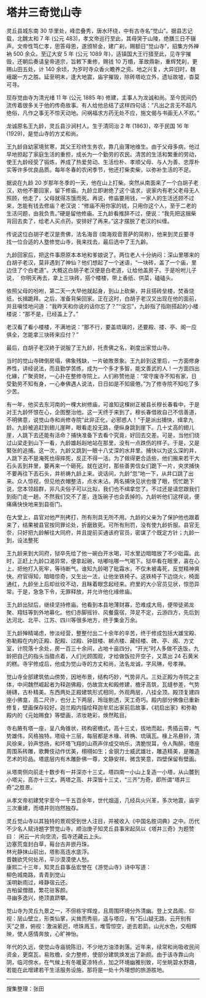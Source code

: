 # 塔井三奇觉山寺

灵丘县城东南 30 华里处，峰峦叠秀，唐水环绕，中有古寺名“觉山”。据县志记载，北魏太和 7 年 (公元 483)，孝文帝巡行至此，其母哭于山陵，绝膳三日不辍声。文帝性笃仁孝，思答母恩，遂颁帑金，建广刹，赐额日“觉山寺”，招集方外禅衲 500 余众。至辽大安 5 年 (公元 1089 年)，适镇国大王行猎至此，见寺宇摧毁，还朝后奏请皇帝道宗，旨敕下重修，赐钱 10 万缗，革故鼎新，重辉梵刹，更赐山田五处，计 140 余顷，为岁时寺众香火瞻养之资。地之兴复，大异旧时，魏峨踞一方之胜。延至明末，逢大地震，庙宇摧毁，除砖塔屹立外，遗址故墟，杳莫可寻。

现存觉由寺为清光绪 11 年 (公元 1885 年) 修建，主事人为龙诚和尚。至今民间仍流传着很多关于他的传奇故事。有人给他总结了这样四句话：“凡出之言无不超凡绝俗，凡作之事无不惊天动地。问祸福求方药无处不应，施文偈与书画无人不欢。”

龙诚原名王九龄，灵丘县沙涧村人。生于清同治 2 年 (1863)，卒于民国 16 年 (1929)，是觉山寺的方丈和尚。

王九龄自幼家境贫寒，其父王珍终生务农，靠几亩薄地维生。由于父母多病，他过早地担起了家庭生活的重担，成长为一个勤劳的农民。清苦的生活和繁重的劳动，使王九龄经受了锻炼，养成了热爱劳动、生活俭朴、孝顺父母、与人为善、忠厚朴实等许多优良品质。每年冬春的农闲季节，他还打柴卖柴，以弥补生活的不足。

据说在九龄 20 岁那年冬季的一天，他在山上打柴。突然从南面来了一个白胡子老汉，劝他不要回家，留下修庙。九龄立即谢绝了这个请求，说家内有老父老母无人照顾，他走了，父母就得冻饿而死。再说，修庙要用钱，一家人的生活还顾不过来，怎能有钱去修庙？老汉说：“修庙不用你家的钱，只用你这个人，至于二老的生活问题，由我负责。”硬是留他修庙。王九龄看推辞不过，便说：“我先把这捆柴背回去卖了，给老人买点药，安排好了再来。”这才摆脱了老汉的纠缠。

传说这位白胡子老汉是贵佛，法名海音 (南海观音菩萨的简称)，他来到灵丘要寻找一位合适的人墪修觉山寺，我来找去，最后选中了王九齡。

九龄回家后，把这件事原原本本地和爹娘说了。两位老人十分纳闷：深山里哪来的白胡子老汉，莫非遇到了神仙？他们想起了一个迷语，“一块砖，盖了一个庙，里边住了个白老道”。大概这白胡子老汉便是白老道，让给他盖房子。于是吩咐儿子说，ˊ 你明天再去，拿上三块砖，搭个楼楼，带上香纸、供菜，磕磕头。

依照父母的吩咐，第二天一大早他就起身，到山上砍柴，并且搭砖垒楼，焚香烧纸，长揖跪拜。之后，准备背柴回家。正在这时，白胡子老汉又出现在他的面前，并且嗔怪地问道：“我昨天和你说的话你忘了？”“没忘”，九龄指了指刚搭起的小楼楼说：“那不是，已经盖上了。”

老汉看了看小楼楼，不满地说：“那不行，要盖琉璃的，还要殿、搂、亭、阁一应俱全，怎能拿三块砖来应付？”

最后，白胡子老汉終于说服了王九龄，托贵佛之名，剃度出家觉山寺。

当时的觉山寺碑倒房塌，佛象残缺，一片破敗景象。王九龄到这里后，一方面修身养性，讲经说法，而且勤学苦练，成为一个多才多智，能文善武的人！一方面四出化緣，广聚资財，一心扑在整修寺院上。人们称赞他是：“常守废寺不知有家，日受勤劳不知有身，一心奉佛遇人说法，日日如是不知疲倦。”为了修寺院不知吃了多少苦。

有一年，他买去东河南的一棵大树修庙，可谁知这棵树正被县长穆长春看中，于是对王九龄怀恨在心，企图整治他。这一天终于来到了。穆长春借故自己不信善道，不明佛意，说觉山寺和尚修寺院“此非正化，必邪惑人！”于是派出捕快，缉拿九龄。九龄被追赶到翅儿崖畔，眼看走投无路，便纵身跳到崖下。几十丈高的翅儿崖，人跳下去还能有活命？捕快准备下去看个究竟，好回去交差。可是，当他们绕过山梁走到山下一看，九龄雄赳赳地站在那里，没有一点跌伤的样子。于是，又是緊张的追捕。这一次，九龄又跳到一眼十八丈深的水井里。捕快以为这么深的井，人跳下去不是淹死也得摔死，反正不得一活。为了做得更合适些，他们搬来若干大石头丢到井里，要再来一个砸死。就在这时，那些善男信女们跪下一片，央求捕快不要再往下丟石头，并祈祷九龄上来。说话间，九龄“忽”地一下，从井口跳了出来。众人惊视，但见他衣帽整洁，点水未沾。两名捕快见状也傻了眼，慌忙跪下说，您本领超群，非凡夫俗子可以比拟，我们也不缉拿您了。不过还是请您跟我们到衙门走一趟，不然我们交不了差，连饭碗子也会丢掉的。九龄听他们这样说，便痛痛快快地来到县衙门。

在大堂上，县官对他严刑拷打，所有刑具无所不用。九龄的父亲为了保护他也跟着来了，结果被县官按同罪论处，折磨致死。可所有刑罚，没有使九龄折服。县官无奈，只好把九龄解往大同府，并且提前买通该府官员，密谋了个既定方针；九龄一到，设法整死

王九龄来到大同府，狱卒先给了他一碗白开水喝，可水里边暗暗放了不少砒霜。此时，正赶上九龄口渴异常，便拿起碗，咕嘟咕哪一气喝下。狱卒看在眼里，喜在心上，把他打入死牢，等待断气。谁知九龄喝了砒霜水，不仅未被毒死，反觉精神爽快。府官得知，暗暗惊奇，又生出一法，让他坐铁椅子。这铁椅子下边烧火，椅面通红，九龄坐上后却丝纹不动，且眯着眼念起经来。府里的大小官员见状，惊恐异常。于是，急急下令，无罪释放，并允许他化缘修庙。

王九龄出狱后，继续坚持修庙。他看到本县地薄财寡，恐难成大局，便带徒弟龙聚、翔钰等到外地募化。他们赤脚摇铃、风餐露宿，萍足不定，云游四方，先后到达河北、北平、江苏、四川等很多地方，终于集金万余。

王九龄殚精竭虑，惨淡经营，整整付出二十余年的辛苦，终于修成包括大雄宝殿、弥勒殿在内的正殿、配殿、过殿、钟鼓楼、梆点楼、藏经楼、碑、亭、阁、方丈室，计院落十余处，房一百三十余间，占地十亩四分。“开光“时人多做不迭饭，九龄把自己的指头当腊点着，人们光顾围观，才给做饭拉开空子，又蒸出 24 石黄米的糕。寺宇修成后，他成为觉山寺的方丈和尚，法名龙诚，字风琳，号孝禅。

觉山寺全部建筑依山傍势，因地布景，结构巧妙，气势非凡。三处正殿为寺院之主体，中间魏然崛起者为释迦佛殿，仿故宫太和殿修建，檐牙高筑，瓦缝参差，气势磅礴，古朴精美。东西两处正殿建筑形式相同，外观两层，八挂全顶。殿顶复建四座小佛龛，高二尺许，也分上下两层，玲珑剔透，天工奇巧。殿内部分佛像已重新修复，壁画保存较好。迦兰殿内描绘释迦牟尼出家前后故事，《初启出家》和弥勒殿内的《元始赐食》等壁画，浓妆艳彩，焕然眩目。

寺右腋有塔一座，呈八角锥状，砖构密檐式，高十三丈，拔地而起，秀插云霄，气势雄伟，风格独特。塔级十三层，每层都是木椽、砖桷、琉璃瓦。椽上吊悬铃，清风徐来，铃声悠扬，和环塔飞翔的山燕声伴成交响乐，清脆悦耳，令人陶醉。塔座周围系砖雕，歌舞伎动作优美，栩栩如生；金钢力士威武雄壮，雕造精美，是雕造艺术的珍品。塔底层内有木雕卧佛一尊，文静安祥，微含笑意，四壁保留有壁画。

从塔南侧向前走十数步有一井深亦十三丈。塔四南一小山上复造一小塔，从山麓到小塔尖，高亦十三丈。两塔之高、井深皆十三丈，“三齐”为奇，即所谓“塔井三奇”之胜景。

从孝文帝初建梵宇至今一千五百余年，世代烟遥，几经兵火兴革，多次地震，庙宇三次重建，而塔井则岿然独存。

灵丘觉山寺以其独特的景观受到世人注目，并被收入《中国名胜词典》之中。历代不少名人赋诗題字赞觉山寺。顺治庚子知灵丘县事宋起凤以《塔井三奇》为题赞曰：
闲云一片向空流，孤寺还藏云上头。  
边塞荒龛封白草，莓台古井嵌丹珠。  
林光静抹山前出，塔影高连水底浮。  
晋魏欲凭何处吊，平沙漠漠使人愁。  
康熙二十三年，知灵丘县事岳宏誉在《游觉山寺》诗中写道：  
柳色城南路，青青到觉山  
溪明新雨过，峰静宿云还。  
古柏留僧腊，繁花驻客颜。  
寻幽多逸兴，绝顶直跻攀。

觉山寺为灵丘九景之一，不但栋宇辉煌，且周围环境分外清幽。登上文昌阁，仰视：层山壁立，形类仙掌，尖耸而秀丽，遥与塔应，有“石山疑无路，云开别有天”之景，俯视：激湍萦迥，喷珠溅玉，堆雪惊空，逝去若箭。山光水色，交相辉映，使人感情奔放，心旷神怡。

年代的久远，使觉山寺庙貌陈旧，不少地方油漆剥落。近年来，续常和尚吸收民间资金，更腐瓦，易败檐，全力整修，使部分建筑焕发出了新颜。由于该寺靠山向阴，临河傍水，在气候上有冬暖夏凉特点，加之环境幽雅别致，可坐眺碧水野趣，若能在此增建若干生活服务设施，那将是一处十外理想的旅游胜地。

---

搜集整理：张田
